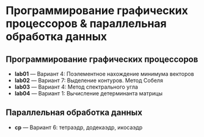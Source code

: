 # Программирование графических процессоров & параллельная обработка данных

## Программирование графических процессоров

* **lab01** — Вариант 4: Поэлементное нахождение минимума векторов
* **lab02** — Вариант 7: Выделение контуров. Метод Собеля
* **lab03** — Вариант 4: Метод спектрального угла
* **lab04** — Вариант 1: Вычисление детерминанта матрицы

## Параллельная обработка данных

* **cp** — Вариант 6: тетраэдр, додекаэдр, икосаэдр
